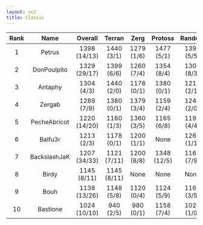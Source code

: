 ```yaml
---
layout: sc2
title: Classic
---
```

| Rank | Name         | Overall      | Terran      | Zerg       | Protoss     | Random     |
|:----:|:------------:|:------------:|:-----------:|:----------:|:-----------:|:----------:|
| 1    | Petrus       | 1398 (14/13) | 1440 (3/1)  | 1279 (1/6) | 1477 (5/1)  | 1399 (5/5) |
| 2    | DonPoulpito  | 1329 (29/17) | 1399 (6/6)  | 1260 (7/4) | 1354 (8/4)  | 1305 (8/3) |
| 3    | Antaphy      | 1304 (4/3)   | 1440 (2/0)  | 1178 (0/1) | 1380 (0/1)  | 1219 (2/1) |
| 4    | Zergab       | 1289 (7/9)   | 1380 (0/1)  | 1379 (3/4) | 1159 (2/4)  | 1240 (2/0) |
| 5    | PecheAbricot | 1220 (14/20) | 1160 (1/3)  | 1360 (3/5) | 1165 (6/8)  | 1198 (4/4) |
| 6    | Balfu3r      | 1213 (2/3)   | 1178 (0/1)  | 1200 (1/1) |None         | 1262 (1/1) |
| 7    | BackslashJaK | 1207 (34/33) | 1121 (7/11) | 1200 (8/8) | 1348 (12/5) | 1161 (7/9) |
| 8    | Birdy        | 1145 (8/11)  | 1145 (8/11) |None        |None         |None        |
| 9    | Bouh         | 1138 (13/26) | 1148 (5/8)  | 1120 (0/4) | 1124 (5/9)  | 1161 (3/5) |
| 10   | Bastione     | 1024 (10/10) | 940 (2/5)   | 980 (0/1)  | 1158 (7/4)  | 1020 (1/0) |
